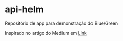 # api-helm

Repositório de app para demonstração do Blue/Green

Inspirado no artigo do Medium em [Link](https://medium.com/infinite-lambda/canary-and-blue-green-deployments-with-helm-and-istio-4139886447b6)

